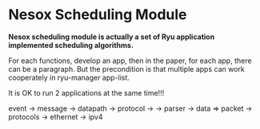 Nesox Scheduling Module
======================

**Nesox scheduling module is actually a set of Ryu application implemented scheduling algorithms.**

For each functions, develop an app, then in the paper, for each app, there can be a paragraph.
But the precondition is that multiple apps can work cooperately in ryu-manager app-list.

It is OK to run 2 applications at the same time!!!



event -> message -> datapath -> protocol ->
							 -> parser
				 -> data => packet -> protocols -> ethernet
				 								-> ipv4

